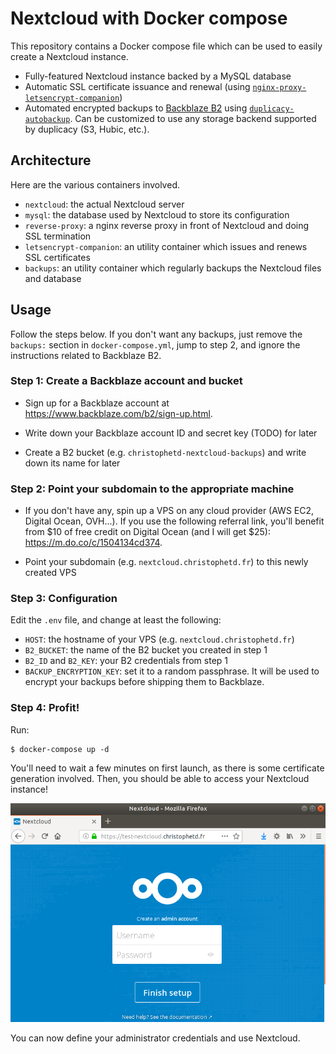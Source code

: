 # Nextcloud with Docker compose

This repository contains a Docker compose file which can be used to easily create a Nextcloud instance.

- Fully-featured Nextcloud instance backed by a MySQL database
- Automatic SSL certificate issuance and renewal (using [`nginx-proxy-letsencrypt-companion`](https://github.com/JrCs/docker-letsencrypt-nginx-proxy-companion))
- Automated encrypted backups to [Backblaze B2](https://www.backblaze.com/b2/cloud-storage.html) using [`duplicacy-autobackup`](https://github.com/christophetd/duplicacy-autobackup). Can be customized to use any storage backend supported by duplicacy (S3, Hubic, etc.).

## Architecture

Here are the various containers involved.

- `nextcloud`: the actual Nextcloud server
- `mysql`: the database used by Nextcloud to store its configuration
- `reverse-proxy`: a nginx reverse proxy in front of Nextcloud and doing SSL termination
- `letsencrypt-companion`: an utility container which issues and renews SSL certificates
- `backups`: an utility container which regularly backups the Nextcloud files and database

## Usage

Follow the steps below. If you don't want any backups, just remove the `backups:` section in `docker-compose.yml`, jump to step 2, and ignore the instructions related to Backblaze B2.

### Step 1: Create a Backblaze account and bucket

- Sign up for a Backblaze account at https://www.backblaze.com/b2/sign-up.html.

- Write down your Backblaze account ID and secret key (TODO) for later

- Create a B2 bucket (e.g. `christophetd-nextcloud-backups`) and write down its name for later

### Step 2: Point your subdomain to the appropriate machine

- If you don't have any, spin up a VPS on any cloud provider (AWS EC2, Digital Ocean, OVH...). If you use the following referral link, you'll benefit from $10 of free credit on Digital Ocean (and I will get $25): https://m.do.co/c/1504134cd374.

- Point your subdomain (e.g. `nextcloud.christophetd.fr`) to this newly created VPS

### Step 3: Configuration

Edit the `.env` file, and change at least the following:

- `HOST`: the hostname of your VPS (e.g. `nextcloud.christophetd.fr`)
- `B2_BUCKET`: the name of the B2 bucket you created in step 1
- `B2_ID` and `B2_KEY`: your B2 credentials from step 1
- `BACKUP_ENCRYPTION_KEY`: set it to a random passphrase. It will be used to encrypt your backups before shipping them to Backblaze.

### Step 4: Profit!

Run:

```
$ docker-compose up -d
```

You'll need to wait a few minutes on first launch, as there is some certificate generation involved. Then, you should be able to access your Nextcloud instance!

![](screenshot.png)

You can now define your administrator credentials and use Nextcloud.